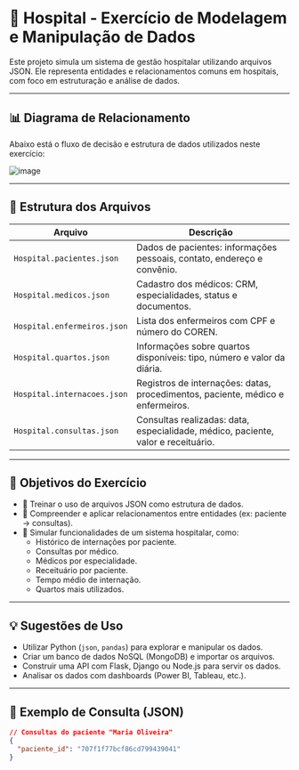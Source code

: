 # 🏥 Hospital - Exercício de Modelagem e Manipulação de Dados

Este projeto simula um sistema de gestão hospitalar utilizando arquivos JSON. Ele representa entidades e relacionamentos comuns em hospitais, com foco em estruturação e análise de dados.

---

## 📊 Diagrama de Relacionamento

Abaixo está o fluxo de decisão e estrutura de dados utilizados neste exercício:

![image](https://github.com/user-attachments/assets/42abe41a-ad69-4555-aaad-e0a2a00274b5)


---

## 📁 Estrutura dos Arquivos

| Arquivo                         | Descrição |
|--------------------------------|-----------|
| `Hospital.pacientes.json`      | Dados de pacientes: informações pessoais, contato, endereço e convênio. |
| `Hospital.medicos.json`        | Cadastro dos médicos: CRM, especialidades, status e documentos. |
| `Hospital.enfermeiros.json`    | Lista dos enfermeiros com CPF e número do COREN. |
| `Hospital.quartos.json`        | Informações sobre quartos disponíveis: tipo, número e valor da diária. |
| `Hospital.internacoes.json`    | Registros de internações: datas, procedimentos, paciente, médico e enfermeiros. |
| `Hospital.consultas.json`      | Consultas realizadas: data, especialidade, médico, paciente, valor e receituário. |

---

## 🎯 Objetivos do Exercício

- 📌 Treinar o uso de arquivos JSON como estrutura de dados.
- 📌 Compreender e aplicar relacionamentos entre entidades (ex: paciente → consultas).
- 📌 Simular funcionalidades de um sistema hospitalar, como:
  - Histórico de internações por paciente.
  - Consultas por médico.
  - Médicos por especialidade.
  - Receituário por paciente.
  - Tempo médio de internação.
  - Quartos mais utilizados.

---

## 💡 Sugestões de Uso

- Utilizar Python (`json`, `pandas`) para explorar e manipular os dados.
- Criar um banco de dados NoSQL (MongoDB) e importar os arquivos.
- Construir uma API com Flask, Django ou Node.js para servir os dados.
- Analisar os dados com dashboards (Power BI, Tableau, etc.).

---

## 🧪 Exemplo de Consulta (JSON)

```json
// Consultas do paciente "Maria Oliveira"
{
  "paciente_id": "707f1f77bcf86cd799439041"
}

